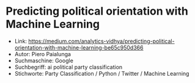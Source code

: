 # Predicting political orientation with Machine Learning
- Link: https://medium.com/analytics-vidhya/predicting-political-orientation-with-machine-learning-be65c950d366
- Autor: Piero Paialunga
- Suchmaschine: Google 
- Suchbegriff: ai political party classification
- Stichworte: Party Classification / Python / Twitter / Machine Learning
